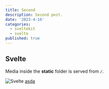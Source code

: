 ```yaml
---
title: Second
description: Second post.
date: '2023-4-16'
categories:
  - sveltekit
  - svelte
published: true
---
```


## Svelte

Media inside the **static** folder is served from `/`.


![Svelte](/beam-hr-reviews-online-resume.png)
[asda](wesrfwesf)
